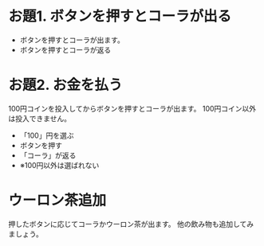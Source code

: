 # お題1. ボタンを押すとコーラが出る
- ボタンを押すとコーラが出ます。
- ボタンを押すとコーラが返る


# お題2. お金を払う
100円コインを投入してからボタンを押すとコーラが出ます。 100円コイン以外は投入できません。
- 「100」円を選ぶ
- ボタンを押す
- 「コーラ」が返る
- ※100円以外は選ばれない

# ウーロン茶追加
押したボタンに応じてコーラかウーロン茶が出ます。
他の飲み物も追加してみましょう。
